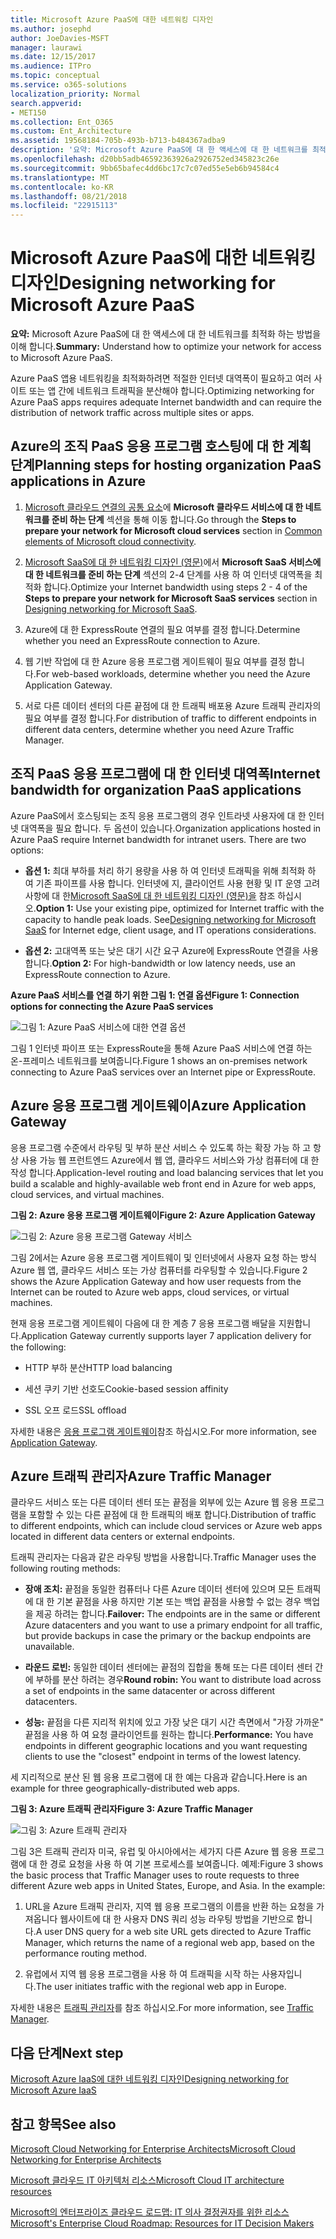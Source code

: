 ```yaml
---
title: Microsoft Azure PaaS에 대한 네트워킹 디자인
ms.author: josephd
author: JoeDavies-MSFT
manager: laurawi
ms.date: 12/15/2017
ms.audience: ITPro
ms.topic: conceptual
ms.service: o365-solutions
localization_priority: Normal
search.appverid:
- MET150
ms.collection: Ent_O365
ms.custom: Ent_Architecture
ms.assetid: 19568184-705b-493b-b713-b484367adba9
description: '요약: Microsoft Azure PaaS에 대 한 액세스에 대 한 네트워크를 최적화 하는 방법을 이해 합니다.'
ms.openlocfilehash: d20bb5adb46592363926a2926752ed345823c26e
ms.sourcegitcommit: 9bb65bafec4dd6bc17c7c07ed55e5eb6b94584c4
ms.translationtype: MT
ms.contentlocale: ko-KR
ms.lasthandoff: 08/21/2018
ms.locfileid: "22915113"
---
```

# <a name="designing-networking-for-microsoft-azure-paas"></a><span data-ttu-id="137a9-103">Microsoft Azure PaaS에 대한 네트워킹 디자인</span><span class="sxs-lookup"><span data-stu-id="137a9-103">Designing networking for Microsoft Azure PaaS</span></span>

 <span data-ttu-id="137a9-104">**요약:** Microsoft Azure PaaS에 대 한 액세스에 대 한 네트워크를 최적화 하는 방법을 이해 합니다.</span><span class="sxs-lookup"><span data-stu-id="137a9-104">**Summary:** Understand how to optimize your network for access to Microsoft Azure PaaS.</span></span>
  
<span data-ttu-id="137a9-105">Azure PaaS 앱용 네트워킹을 최적화하려면 적절한 인터넷 대역폭이 필요하고 여러 사이트 또는 앱 간에 네트워크 트래픽을 분산해야 합니다.</span><span class="sxs-lookup"><span data-stu-id="137a9-105">Optimizing networking for Azure PaaS apps requires adequate Internet bandwidth and can require the distribution of network traffic across multiple sites or apps.</span></span>
  
## <a name="planning-steps-for-hosting-organization-paas-applications-in-azure"></a><span data-ttu-id="137a9-106">Azure의 조직 PaaS 응용 프로그램 호스팅에 대 한 계획 단계</span><span class="sxs-lookup"><span data-stu-id="137a9-106">Planning steps for hosting organization PaaS applications in Azure</span></span>

1. <span data-ttu-id="137a9-107">[Microsoft 클라우드 연결의 공통 요소](common-elements-of-microsoft-cloud-connectivity.md)에 **Microsoft 클라우드 서비스에 대 한 네트워크를 준비 하는 단계** 섹션을 통해 이동 합니다.</span><span class="sxs-lookup"><span data-stu-id="137a9-107">Go through the **Steps to prepare your network for Microsoft cloud services** section in [Common elements of Microsoft cloud connectivity](common-elements-of-microsoft-cloud-connectivity.md).</span></span>
    
2. <span data-ttu-id="137a9-108">[Microsoft SaaS에 대 한 네트워킹 디자인 (영문)](designing-networking-for-microsoft-saas.md)에서 **Microsoft SaaS 서비스에 대 한 네트워크를 준비 하는 단계** 섹션의 2-4 단계를 사용 하 여 인터넷 대역폭을 최적화 합니다.</span><span class="sxs-lookup"><span data-stu-id="137a9-108">Optimize your Internet bandwidth using steps 2 - 4 of the **Steps to prepare your network for Microsoft SaaS services** section in [Designing networking for Microsoft SaaS](designing-networking-for-microsoft-saas.md).</span></span>
    
3. <span data-ttu-id="137a9-109">Azure에 대 한 ExpressRoute 연결의 필요 여부를 결정 합니다.</span><span class="sxs-lookup"><span data-stu-id="137a9-109">Determine whether you need an ExpressRoute connection to Azure.</span></span>
    
4. <span data-ttu-id="137a9-110">웹 기반 작업에 대 한 Azure 응용 프로그램 게이트웨이 필요 여부를 결정 합니다.</span><span class="sxs-lookup"><span data-stu-id="137a9-110">For web-based workloads, determine whether you need the Azure Application Gateway.</span></span>
    
5. <span data-ttu-id="137a9-111">서로 다른 데이터 센터의 다른 끝점에 대 한 트래픽 배포용 Azure 트래픽 관리자의 필요 여부를 결정 합니다.</span><span class="sxs-lookup"><span data-stu-id="137a9-111">For distribution of traffic to different endpoints in different data centers, determine whether you need Azure Traffic Manager.</span></span>
    
## <a name="internet-bandwidth-for-organization-paas-applications"></a><span data-ttu-id="137a9-112">조직 PaaS 응용 프로그램에 대 한 인터넷 대역폭</span><span class="sxs-lookup"><span data-stu-id="137a9-112">Internet bandwidth for organization PaaS applications</span></span>

<span data-ttu-id="137a9-p101">Azure PaaS에서 호스팅되는 조직 응용 프로그램의 경우 인트라넷 사용자에 대 한 인터넷 대역폭을 필요 합니다. 두 옵션이 있습니다.</span><span class="sxs-lookup"><span data-stu-id="137a9-p101">Organization applications hosted in Azure PaaS require Internet bandwidth for intranet users. There are two options:</span></span>
  
- <span data-ttu-id="137a9-p102">**옵션 1:** 최대 부하를 처리 하기 용량을 사용 하 여 인터넷 트래픽을 위해 최적화 하 여 기존 파이프를 사용 합니다. 인터넷에 지, 클라이언트 사용 현황 및 IT 운영 고려 사항에 대 한[Microsoft SaaS에 대 한 네트워킹 디자인 (영문)을](designing-networking-for-microsoft-saas.md) 참조 하십시오.</span><span class="sxs-lookup"><span data-stu-id="137a9-p102">**Option 1:** Use your existing pipe, optimized for Internet traffic with the capacity to handle peak loads. See[Designing networking for Microsoft SaaS](designing-networking-for-microsoft-saas.md) for Internet edge, client usage, and IT operations considerations.</span></span>
    
- <span data-ttu-id="137a9-117">**옵션 2:** 고대역폭 또는 낮은 대기 시간 요구 Azure에 ExpressRoute 연결을 사용 합니다.</span><span class="sxs-lookup"><span data-stu-id="137a9-117">**Option 2:** For high-bandwidth or low latency needs, use an ExpressRoute connection to Azure.</span></span>
    
<span data-ttu-id="137a9-118">**Azure PaaS 서비스를 연결 하기 위한 그림 1: 연결 옵션**</span><span class="sxs-lookup"><span data-stu-id="137a9-118">**Figure 1: Connection options for connecting the Azure PaaS services**</span></span>

![그림 1: Azure PaaS 서비스에 대한 연결 옵션](media/Network-Poster/PaaS1.png)
  
<span data-ttu-id="137a9-120">그림 1 인터넷 파이프 또는 ExpressRoute을 통해 Azure PaaS 서비스에 연결 하는 온-프레미스 네트워크를 보여줍니다.</span><span class="sxs-lookup"><span data-stu-id="137a9-120">Figure 1 shows an on-premises network connecting to Azure PaaS services over an Internet pipe or ExpressRoute.</span></span>
  
## <a name="azure-application-gateway"></a><span data-ttu-id="137a9-121">Azure 응용 프로그램 게이트웨이</span><span class="sxs-lookup"><span data-stu-id="137a9-121">Azure Application Gateway</span></span>

<span data-ttu-id="137a9-122">응용 프로그램 수준에서 라우팅 및 부하 분산 서비스 수 있도록 하는 확장 가능 하 고 항상 사용 가능 웹 프런트엔드 Azure에서 웹 앱, 클라우드 서비스와 가상 컴퓨터에 대 한 작성 합니다.</span><span class="sxs-lookup"><span data-stu-id="137a9-122">Application-level routing and load balancing services that let you build a scalable and highly-available web front end in Azure for web apps, cloud services, and virtual machines.</span></span> 
  
<span data-ttu-id="137a9-123">**그림 2: Azure 응용 프로그램 게이트웨이**</span><span class="sxs-lookup"><span data-stu-id="137a9-123">**Figure 2: Azure Application Gateway**</span></span>

![그림 2: Azure 응용 프로그램 Gateway 서비스](media/Network-Poster/PaaS2.png)
  
<span data-ttu-id="137a9-125">그림 2에서는 Azure 응용 프로그램 게이트웨이 및 인터넷에서 사용자 요청 하는 방식 Azure 웹 앱, 클라우드 서비스 또는 가상 컴퓨터를 라우팅할 수 있습니다.</span><span class="sxs-lookup"><span data-stu-id="137a9-125">Figure 2 shows the Azure Application Gateway and how user requests from the Internet can be routed to Azure web apps, cloud services, or virtual machines.</span></span>
  
<span data-ttu-id="137a9-126">현재 응용 프로그램 게이트웨이 다음에 대 한 계층 7 응용 프로그램 배달을 지원합니다.</span><span class="sxs-lookup"><span data-stu-id="137a9-126">Application Gateway currently supports layer 7 application delivery for the following:</span></span>
  
- <span data-ttu-id="137a9-127">HTTP 부하 분산</span><span class="sxs-lookup"><span data-stu-id="137a9-127">HTTP load balancing</span></span>
    
- <span data-ttu-id="137a9-128">세션 쿠키 기반 선호도</span><span class="sxs-lookup"><span data-stu-id="137a9-128">Cookie-based session affinity</span></span>
    
- <span data-ttu-id="137a9-129">SSL 오프 로드</span><span class="sxs-lookup"><span data-stu-id="137a9-129">SSL offload</span></span>
    
<span data-ttu-id="137a9-130">자세한 내용은 [응용 프로그램 게이트웨이](https://docs.microsoft.com/azure/application-gateway/application-gateway-introduction)참조 하십시오.</span><span class="sxs-lookup"><span data-stu-id="137a9-130">For more information, see [Application Gateway](https://docs.microsoft.com/azure/application-gateway/application-gateway-introduction).</span></span>
  
## <a name="azure-traffic-manager"></a><span data-ttu-id="137a9-131">Azure 트래픽 관리자</span><span class="sxs-lookup"><span data-stu-id="137a9-131">Azure Traffic Manager</span></span>

<span data-ttu-id="137a9-132">클라우드 서비스 또는 다른 데이터 센터 또는 끝점을 외부에 있는 Azure 웹 응용 프로그램을 포함할 수 있는 다른 끝점에 대 한 트래픽의 배포 합니다.</span><span class="sxs-lookup"><span data-stu-id="137a9-132">Distribution of traffic to different endpoints, which can include cloud services or Azure web apps located in different data centers or external endpoints.</span></span>
  
<span data-ttu-id="137a9-133">트래픽 관리자는 다음과 같은 라우팅 방법을 사용합니다.</span><span class="sxs-lookup"><span data-stu-id="137a9-133">Traffic Manager uses the following routing methods:</span></span>
  
- <span data-ttu-id="137a9-134">**장애 조치:** 끝점을 동일한 컴퓨터나 다른 Azure 데이터 센터에 있으며 모든 트래픽에 대 한 기본 끝점을 사용 하지만 기본 또는 백업 끝점을 사용할 수 없는 경우 백업을 제공 하려는 합니다.</span><span class="sxs-lookup"><span data-stu-id="137a9-134">**Failover:** The endpoints are in the same or different Azure datacenters and you want to use a primary endpoint for all traffic, but provide backups in case the primary or the backup endpoints are unavailable.</span></span>
    
- <span data-ttu-id="137a9-135">**라운드 로빈:** 동일한 데이터 센터에는 끝점의 집합을 통해 또는 다른 데이터 센터 간에 부하를 분산 하려는 경우</span><span class="sxs-lookup"><span data-stu-id="137a9-135">**Round robin:** You want to distribute load across a set of endpoints in the same datacenter or across different datacenters.</span></span>
    
- <span data-ttu-id="137a9-136">**성능:** 끝점을 다른 지리적 위치에 있고 가장 낮은 대기 시간 측면에서 "가장 가까운" 끝점을 사용 하 여 요청 클라이언트를 원하는 합니다.</span><span class="sxs-lookup"><span data-stu-id="137a9-136">**Performance:** You have endpoints in different geographic locations and you want requesting clients to use the "closest" endpoint in terms of the lowest latency.</span></span>
    
<span data-ttu-id="137a9-137">세 지리적으로 분산 된 웹 응용 프로그램에 대 한 예는 다음과 같습니다.</span><span class="sxs-lookup"><span data-stu-id="137a9-137">Here is an example for three geographically-distributed web apps.</span></span>
  
<span data-ttu-id="137a9-138">**그림 3: Azure 트래픽 관리자**</span><span class="sxs-lookup"><span data-stu-id="137a9-138">**Figure 3: Azure Traffic Manager**</span></span>

![그림 3: Azure 트래픽 관리자](media/Network-Poster/PaaS3.png)
  
<span data-ttu-id="137a9-p103">그림 3은 트래픽 관리자 미국, 유럽 및 아시아에서는 세가지 다른 Azure 웹 응용 프로그램에 대 한 경로 요청을 사용 하 여 기본 프로세스를 보여줍니다. 예제:</span><span class="sxs-lookup"><span data-stu-id="137a9-p103">Figure 3 shows the basic process that Traffic Manager uses to route requests to three different Azure web apps in United States, Europe, and Asia. In the example:</span></span>
  
1. <span data-ttu-id="137a9-142">URL을 Azure 트래픽 관리자, 지역 웹 응용 프로그램의 이름을 반환 하는 요청을 가져옵니다 웹사이트에 대 한 사용자 DNS 쿼리 성능 라우팅 방법을 기반으로 합니다.</span><span class="sxs-lookup"><span data-stu-id="137a9-142">A user DNS query for a web site URL gets directed to Azure Traffic Manager, which returns the name of a regional web app, based on the performance routing method.</span></span>
    
2. <span data-ttu-id="137a9-143">유럽에서 지역 웹 응용 프로그램을 사용 하 여 트래픽을 시작 하는 사용자입니다.</span><span class="sxs-lookup"><span data-stu-id="137a9-143">The user initiates traffic with the regional web app in Europe.</span></span>
    
<span data-ttu-id="137a9-144">자세한 내용은 [트래픽 관리자](https://docs.microsoft.com/azure/traffic-manager/traffic-manager-overview)를 참조 하십시오.</span><span class="sxs-lookup"><span data-stu-id="137a9-144">For more information, see [Traffic Manager](https://docs.microsoft.com/azure/traffic-manager/traffic-manager-overview).</span></span>

## <a name="next-step"></a><span data-ttu-id="137a9-145">다음 단계</span><span class="sxs-lookup"><span data-stu-id="137a9-145">Next step</span></span>

[<span data-ttu-id="137a9-146">Microsoft Azure IaaS에 대한 네트워킹 디자인</span><span class="sxs-lookup"><span data-stu-id="137a9-146">Designing networking for Microsoft Azure IaaS</span></span>](designing-networking-for-microsoft-azure-iaas.md)
 
## <a name="see-also"></a><span data-ttu-id="137a9-147">참고 항목</span><span class="sxs-lookup"><span data-stu-id="137a9-147">See also</span></span>

[<span data-ttu-id="137a9-148">Microsoft Cloud Networking for Enterprise Architects</span><span class="sxs-lookup"><span data-stu-id="137a9-148">Microsoft Cloud Networking for Enterprise Architects</span></span>](microsoft-cloud-networking-for-enterprise-architects.md)
  
[<span data-ttu-id="137a9-149">Microsoft 클라우드 IT 아키텍처 리소스</span><span class="sxs-lookup"><span data-stu-id="137a9-149">Microsoft Cloud IT architecture resources</span></span>](microsoft-cloud-it-architecture-resources.md)

[<span data-ttu-id="137a9-150">Microsoft의 엔터프라이즈 클라우드 로드맵: IT 의사 결정권자를 위한 리소스</span><span class="sxs-lookup"><span data-stu-id="137a9-150">Microsoft's Enterprise Cloud Roadmap: Resources for IT Decision Makers</span></span>](https://sway.com/FJ2xsyWtkJc2taRD)



